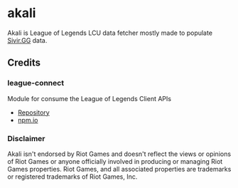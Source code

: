 # akali
Akali is League of Legends LCU data fetcher mostly made to populate [Sivir.GG](https://sivir.gg/) data.

## Credits
### league-connect
Module for consume the League of Legends Client APIs
- [Repository](https://github.com/junlarsen/league-connect)
- [npm.io](https://www.npmjs.com/package/league-connect)

### Disclaimer
Akali isn't endorsed by Riot Games and doesn't reflect the views or opinions of Riot Games or anyone officially involved in producing or managing Riot Games properties. Riot Games, and all associated properties are trademarks or registered trademarks of Riot Games, Inc.

